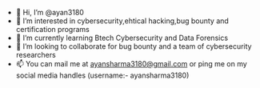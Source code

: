- 👋 Hi, I’m @ayan3180
- 👀 I’m interested in cybersecurity,ehtical hacking,bug bounty and certification programs 
- 🌱 I’m currently learning Btech Cybersecurity and Data Forensics 
- 💞️ I’m looking to collaborate for bug bounty and a team of cybersecurity researchers
- 📫 You can mail me at ayansharma3180@gmail.com or ping me on my social media handles (username:- ayansharma3180)

<!---
ayan3180/ayan3180 is a ✨ special ✨ repository because its `README.md` (this file) appears on your GitHub profile.
You can click the Preview link to take a look at your changes.
--->
